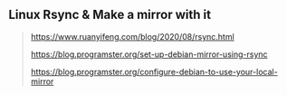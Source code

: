 ## Linux Rsync & Make a mirror with it

> https://www.ruanyifeng.com/blog/2020/08/rsync.html
>
> https://blog.programster.org/set-up-debian-mirror-using-rsync
>
> https://blog.programster.org/configure-debian-to-use-your-local-mirror